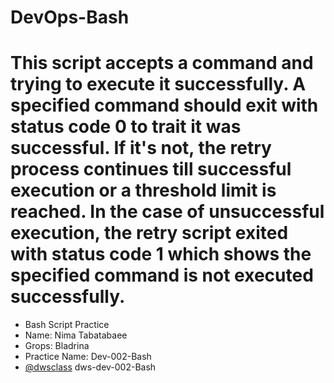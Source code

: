 # DevOps-Bash
# This script accepts a command and trying to execute it successfully. A specified command should exit with status code 0 to trait it was successful. If it's not, the retry process continues till successful execution or a threshold limit is reached. In the case of unsuccessful execution, the retry script exited with status code 1 which shows the specified command is not executed successfully.

- Bash Script Practice
- Name: Nima Tabatabaee
- Grops: Bladrina
- Practice Name: Dev-002-Bash
- [@dwsclass](https://github.com/dwsclass) dws-dev-002-Bash
